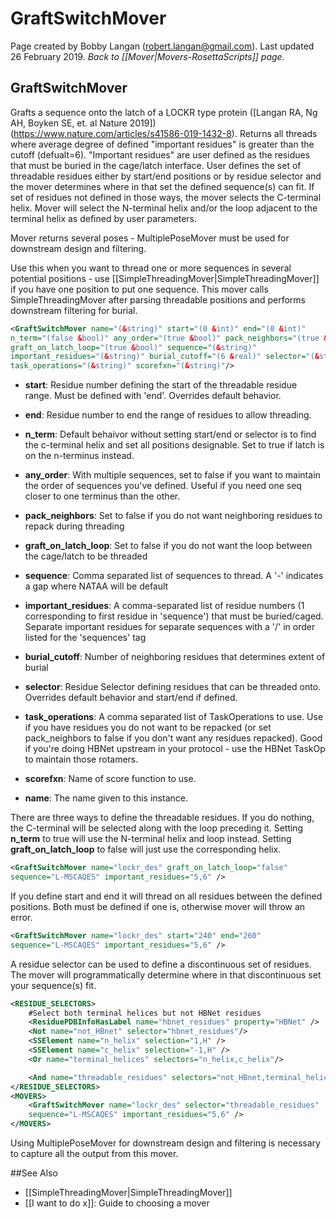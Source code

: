 # GraftSwitchMover
Page created by Bobby Langan (robert.langan@gmail.com).  Last updated 26 February 2019.
*Back to [[Mover|Movers-RosettaScripts]] page.*
## GraftSwitchMover

Grafts a sequence onto the latch of a LOCKR type protein ([Langan RA, Ng AH, Boyken SE, et. al Nature 2019])(https://www.nature.com/articles/s41586-019-1432-8). Returns all threads where average degree of defined "important residues" is greater than the cutoff (defualt=6). "Important residues" are user defined as the residues that must be buried in the cage/latch interface. User defines the set of threadable residues either by start/end positions or by residue selector and the mover determines where in that set the defined sequence(s) can fit.  If set of residues not defined in those ways, the mover selects the C-terminal helix.  Mover will select the N-terminal helix and/or the loop adjacent to the terminal helix as defined by user parameters.

Mover returns several poses - MultiplePoseMover must be used for downstream design and filtering.

Use this when you want to thread one or more sequences in several potential positions - use [[SimpleThreadingMover|SimpleThreadingMover]] if you have one position to put one sequence.  This mover calls SimpleThreadingMover after parsing threadable positions and performs downstream filtering for burial.

```xml
<GraftSwitchMover name="(&string)" start="(0 &int)" end="(0 &int)" 
n_term="(false &bool)" any_order="(true &bool)" pack_neighbors="(true &bool)" 
graft_on_latch_loop="(true &bool)" sequence="(&string)" 
important_residues="(&string)" burial_cutoff="(6 &real)" selector="(&string)" 
task_operations="(&string)" scorefxn="(&string)"/>
```

- <b>start</b>: Residue number defining the start of the threadable residue range.  Must be defined with 'end'. Overrides default behavior.

- <b>end</b>: Residue number to end the range of residues to allow threading.

- <b>n_term</b>: Default behaivor without setting start/end or selector is to find the c-terminal helix and set all positions designable.  Set to true if latch is on the n-terminus instead.

- <b>any_order</b>: With multiple sequences, set to false if you want to maintain the order of sequences you've defined.  Useful if you need one seq closer to one terminus than the other.

- <b>pack_neighbors</b>: Set to false if you do not want neighboring residues to repack during threading

- <b>graft_on_latch_loop</b>: Set to false if you do not want the loop between the cage/latch to be threaded

- <b>sequence</b>:  Comma separated list of sequences to thread. A '-' indicates a gap where NATAA will be default

- <b>important_residues</b>: A comma-separated list of residue numbers (1 corresponding to first residue in 'sequence') that must be buried/caged. Separate important residues for separate sequences with a '/' in order listed for the 'sequences' tag

- <b>burial_cutoff</b>: Number of neighboring residues that determines extent of burial

- <b>selector</b>: Residue Selector defining residues that can be threaded onto.  Overrides default behavior and start/end if defined.

- <b>task_operations</b>: A comma separated list of TaskOperations to use.  Use if you have residues you do not want to be repacked (or set pack_neighbors to false if you don't want any residues repacked).  Good if you're doing HBNet upstream in your protocol - use the HBNet TaskOp to maintain those rotamers.

- <b>scorefxn</b>: Name of score function to use.

- <b>name</b>: The name given to this instance.

There are three ways to define the threadable residues.  If you do nothing, the C-terminal will be selected along with the loop preceding it.  Setting <b>n_term</b> to true will use the N-terminal helix and loop instead.  Setting <b>graft_on_latch_loop</b> to false will just use the corresponding helix.

```xml
<GraftSwitchMover name="lockr_des" graft_on_latch_loop="false" 
sequence="L-MSCAQES" important_residues="5,6" />
```

If you define start and end it will thread on all residues between the defined positions.  Both must be defined if one is, otherwise mover will throw an error.

```xml
<GraftSwitchMover name="lockr_des" start="240" end="260"
sequence="L-MSCAQES" important_residues="5,6" />
```

A residue selector can be used to define a discontinuous set of residues.  The mover will programmatically determine where in that discontinuous set your sequence(s) fit.

```xml
<RESIDUE_SELECTORS>
    #Select both terminal helices but not HBNet residues
    <ResiduePDBInfoHasLabel name="hbnet_residues" property="HBNet" />
    <Not name="not_HBnet" selector="hbnet_residues"/>
    <SSElement name="n_helix" selection="1,H" />
    <SSElement name="c_helix" selection="-1,H" />
    <Or name="terminal_helices" selectors="n_helix,c_helix"/>

    <And name="threadable_residues" selectors="not_HBnet,terminal_helices"/>
</RESIDUE_SELECTORS>
<MOVERS>
    <GraftSwitchMover name="lockr_des" selector="threadable_residues"
    sequence="L-MSCAQES" important_residues="5,6" />
</MOVERS>
```

Using MultiplePoseMover for downstream design and filtering is necessary to capture all the output from this mover.

##See Also

* [[SimpleThreadingMover|SimpleThreadingMover]]
* [[I want to do x]]: Guide to choosing a mover
